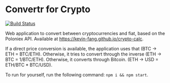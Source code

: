 # Convertr for Crypto
[![Build Status](https://travis-ci.org/kevin-fang/crypto-calc.svg?branch=master)](https://travis-ci.org/kevin-fang/crypto-calc)

Web application to convert between cryptocurrencies and fiat, based on the Poloniex API. Available at https://kevin-fang.github.io/crypto-calc.

If a direct price conversion is available, the application uses that (BTC -> ETH = BTC/ETH). Otherwise, it tries to convert through the inverse (ETH -> BTC = 1/BTC/ETH). Otherwise, it converts through Bitcoin. (ETH -> USD = ETH/BTC * BTC/USD).

To run for yourself, run the following command: `npm i && npm start`.
